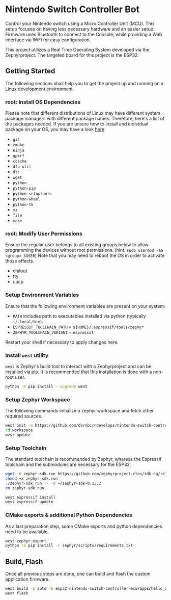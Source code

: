# Nintendo Switch Controller Bot

Control your Nintendo switch using a Micro Controller Unit (MCU).
This setup focuses on having less necessary hardware and an easier setup.
Firmware uses Bluetooth to connect to the Console, while providing a Web Interface via WiFi for easy configuration.

This project utilizes a Real Time Operating System developed via the Zephyrproject.
The targeted board for this project is the ESP32.

## Getting Started

The following sections shall help you to get the project up and running on a Linux development environment.

### root: Install OS Dependencies

Please note that different distributions of Linux may have different system package managers with different package names. Therefore, here's a list of the packages needed. If you are unsure how to install and individual package on your OS, you may have a look [here](https://command-not-found.com/)

- `git`
- `cmake`
- `ninja`
- `gperf`
- `ccache`
- `dfu-util`
- `dtc`
- `wget`
- `python`
- `python-pip`
- `python-setuptools`
- `python-wheel`
- `python-tk`
- `xz`
- `file`
- `make`

### root: Modify User Permissions

Ensure the regular user belongs to all existing groups below to allow programming the devices without root permissions. (hint: `sudo usermod -aG <group> $USER`)
Note that you may need to reboot the OS in order to activate those effects.

- dialout
- tty
- uucp

### Setup Environment Variables

Ensure that the following environment variables are present on your system:

- `PATH` includes path to executables installed via python (typically `~/.local/bin`).
- `ESPRESSIF_TOOLCHAIN_PATH` = `${HOME}/.espressif/tools/zephyr`
- `ZEPHYR_TOOLCHAIN_VARIANT` = `espressif`

Restart your shell if necessary to apply changes here.

### Install `west` utility

`west` is Zephyr's build tool to interact with a Zephyrproject and can be installed via pip.
It is recommended that this installation is done with a non-root user.

```bash
python -m pip install --upgrade west
```

### Setup Zephyr Workspace

The following commands initialize a zephyr workspace and fetch other required sources.

```bash
west init -m https://github.com/dornbirndevelops/nintendo-switch-controller-mcu --mr rework/esp32-wireless-controller workspace
cd workspace
west update
```

### Setup Toolchain

The standard toolchain is recommended by Zephyr, whereas the Espressif toolchain and the submodules are necessary for the ESP32.

```bash
wget -O zephyr-sdk.run https://github.com/zephyrproject-rtos/sdk-ng/releases/download/v0.13.2/zephyr-sdk-0.13.2-linux-x86_64-setup.run
chmod +x zephyr-sdk.run
./zephyr-sdk.run -- -d ~/zephyr-sdk-0.13.2
rm zephyr-sdk.run
```

```bash
west espressif install
west espressif update
```

### CMake exports & additional Python Dependencies

As a last preparation step, some CMake exports and python dependencies need to be available.

```bash
west zephyr-export
python -m pip install -r zephyr/scripts/requirements.txt
```

## Build, Flash

Once all previous steps are done, one can build and flash the custom application firmware.

```bash
west build -p auto -b esp32 nintendo-switch-controller-mcu/apps/hello_world
west flash
```
